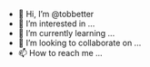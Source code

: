 - 👋 Hi, I’m @tobbetter
- 👀 I’m interested in ...
- 🌱 I’m currently learning ...
- 💞️ I’m looking to collaborate on ...
- 📫 How to reach me ...

<!---
tobbetter/tobbetter is a ✨ special ✨ repository because its `README.md` (this file) appears on your GitHub profile.
You can click the Preview link to take a look at your changes.
--->
